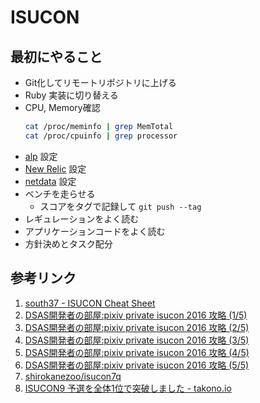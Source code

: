 # ISUCON

## 最初にやること
- Git化してリモートリポジトリに上げる
- Ruby 実装に切り替える
- CPU, Memory確認
  ```bash
  cat /proc/meminfo | grep MemTotal
  cat /proc/cpuinfo | grep processor
  ```
- [alp](https://github.com/9sako6/isucon/blob/master/docs/alp.md) 設定
- [New Relic](https://github.com/9sako6/isucon/blob/master/docs/newrelic.md) 設定
- [netdata](https://github.com/9sako6/isucon/blob/master/docs/netdata.md) 設定
- ベンチを走らせる
  - スコアをタグで記録して `git push --tag`
- レギュレーションをよく読む
- アプリケーションコードをよく読む
- 方針決めとタスク配分

## 参考リンク

1. [south37 - ISUCON Cheat Sheet](https://gist.github.com/south37/d4a5a8158f49e067237c17d13ecab12a)
1. [DSAS開発者の部屋:pixiv private isucon 2016 攻略 (1/5)](http://dsas.blog.klab.org/archives/pixiv-isucon2016-1.html)
1. [DSAS開発者の部屋:pixiv private isucon 2016 攻略 (2/5)](http://dsas.blog.klab.org/archives/pixiv-isucon2016-2.html)
1. [DSAS開発者の部屋:pixiv private isucon 2016 攻略 (3/5)](http://dsas.blog.klab.org/archives/pixiv-isucon2016-3.html)
1. [DSAS開発者の部屋:pixiv private isucon 2016 攻略 (4/5)](http://dsas.blog.klab.org/archives/pixiv-isucon2016-4.html)
1. [DSAS開発者の部屋:pixiv private isucon 2016 攻略 (5/5)](http://dsas.blog.klab.org/archives/pixiv-isucon2016-5.html)
1. [shirokanezoo/isucon7q](https://github.com/shirokanezoo/isucon7q)
1. [ISUCON9 予選を全体1位で突破しました - takono.io](https://www.takono.io/posts/2019/09/isucon/)
